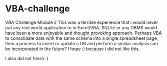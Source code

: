 # VBA-challenge
VBA Challenge Module 2
This was a terrible experience that i would never put any real world application to in Excel/VBA. SQLite or any DBMS would have been a more enjoyable and thought provoking approach. Perhaps VBA to consolidate data with the same schema into a single spreadsheet page, then a process to insert or update a DB and perform a similar analysis can be incorporated in the future? I hope :) because i did not like this.

I also did not finish :) 
